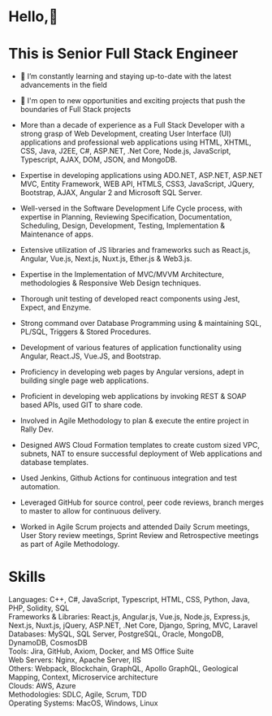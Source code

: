 
# Hello,👋
# This is Senior Full Stack Engineer

- 🌱 I’m constantly learning and staying up-to-date with the latest advancements in the field
- 💼 I'm open to new opportunities and exciting projects that push the boundaries of Full Stack projects

- More than a decade of experience as a Full Stack Developer with a strong grasp of Web Development, creating User Interface (UI) applications and professional web applications using HTML, XHTML, CSS, Java, J2EE, C#, ASP.NET, .Net Core, Node.js, JavaScript, Typescript, AJAX, DOM, JSON, and MongoDB. 
-	Expertise in developing applications using ADO.NET, ASP.NET, ASP.NET MVC, Entity Framework, WEB API, HTMLS, CSS3, JavaScript, JQuery, Bootstrap, AJAX, Angular 2 and Microsoft SQL Server.
-	Well-versed in the Software Development Life Cycle process, with expertise in Planning, Reviewing Specification, Documentation, Scheduling, Design, Development, Testing, Implementation & Maintenance of apps.
-	Extensive utilization of JS libraries and frameworks such as React.js, Angular, Vue.js, Next.js, Nuxt.js, Ether.js & Web3.js.
-	Expertise in the Implementation of MVC/MVVM Architecture, methodologies & Responsive Web Design techniques. 
-	Thorough unit testing of developed react components using Jest, Expect, and Enzyme. 
-	Strong command over Database Programming using & maintaining SQL, PL/SQL, Triggers & Stored Procedures. 
-	Development of various features of application functionality using Angular, React.JS, Vue.JS, and Bootstrap. 
-	Proficiency in developing web pages by Angular versions, adept in building single page web applications.
-	Proficient in developing web applications by invoking REST & SOAP based APIs, used GIT to share code.
-	Involved in Agile Methodology to plan & execute the entire project in Rally Dev. 
-	Designed AWS Cloud Formation templates to create custom sized VPC, subnets, NAT to ensure successful deployment of Web applications and database templates. 
-	Used Jenkins, Github Actions for continuous integration and test automation. 
-	Leveraged GitHub for source control, peer code reviews, branch merges to master to allow for continuous delivery. 
-	Worked in Agile Scrum projects and attended Daily Scrum meetings, User Story review meetings, Sprint Review and Retrospective meetings as part of Agile Methodology. 

# Skills 
Languages:  	C++, C#, JavaScript, Typescript, HTML, CSS, Python, Java, PHP, Solidity, SQL  
Frameworks & Libraries:  React.js, Angular.js, Vue.js, Node.js, Express.js, Next.js, Nuxt.js, jQuery,	ASP.NET, .Net Core, Django, Spring, MVC, Laravel  
Databases:  	MySQL, SQL Server, PostgreSQL, Oracle, MongoDB, DynamoDB, CosmosDB  
Tools:  Jira, GitHub, Axiom, Docker, and MS Office Suite  
Web Servers:	Nginx, Apache Server, IIS  
Others:  	Webpack, Blockchain, GraphQL, Apollo GraphQL, Geological Mapping, Context, Microservice architecture  
Clouds:  	AWS, Azure   
Methodologies:  	SDLC, Agile, Scrum, TDD  
Operating Systems:  	MacOS, Windows, Linux   
